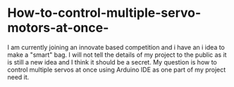# How-to-control-multiple-servo-motors-at-once-
I am currently joining an innovate based competition and i have an i idea to make a "smart" bag. I will not tell the details of my project to the public as it is still a new idea and I think it should be a secret. My question is how to control multiple servos at once using Arduino IDE as one part of my project need it.
